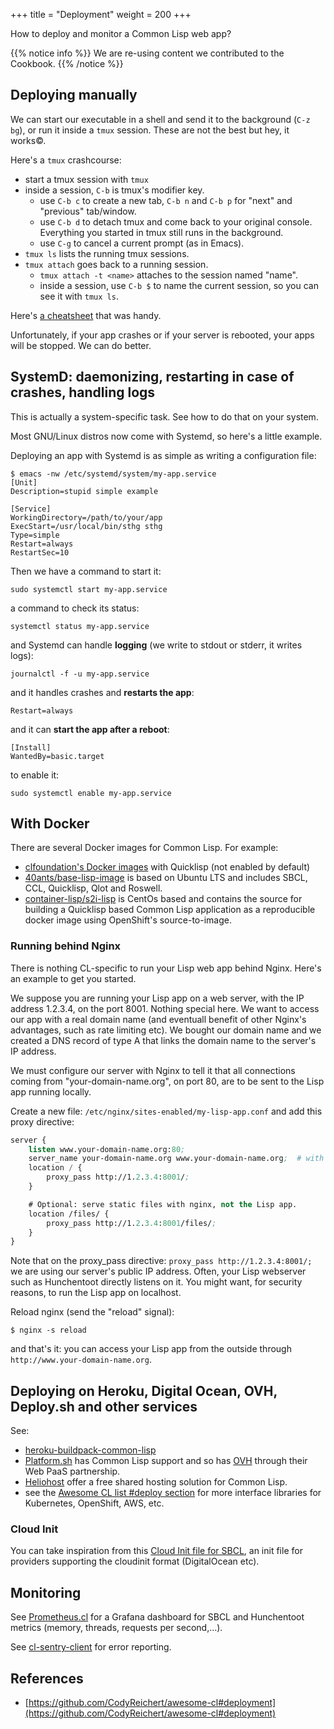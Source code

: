 +++
title = "Deployment"
weight = 200
+++


How to deploy and monitor a Common Lisp web app?

{{% notice info %}}
We are re-using content we contributed to the Cookbook.
{{% /notice %}}


## Deploying manually

We can start our executable in a shell and send it to the background (`C-z bg`), or run it inside a `tmux` session. These are not the best but hey, it works©.

Here's a `tmux` crashcourse:

- start a tmux session with `tmux`
- inside a session, `C-b` is tmux's modifier key.
  - use `C-b c` to create a new tab, `C-b n` and `C-b p` for "next" and "previous" tab/window.
  - use `C-b d` to detach tmux and come back to your original console. Everything you started in tmux still runs in the background.
  - use `C-g` to cancel a current prompt (as in Emacs).
- `tmux ls` lists the running tmux sessions.
- `tmux attach` goes back to a running session.
  - `tmux attach -t <name>` attaches to the session named "name".
  - inside a session, use `C-b $` to name the current session, so you can see it with `tmux ls`.

Here's [a cheatsheet](https://tmuxcheatsheet.com/) that was handy.

Unfortunately, if your app crashes or if your server is rebooted, your apps will be stopped. We can do better.


## SystemD: daemonizing, restarting in case of crashes, handling logs

This is actually a system-specific task. See how to do that on your system.

Most GNU/Linux distros now come with Systemd, so here's a little example.

Deploying an app with Systemd is as simple as writing a configuration file:

```
$ emacs -nw /etc/systemd/system/my-app.service
[Unit]
Description=stupid simple example

[Service]
WorkingDirectory=/path/to/your/app
ExecStart=/usr/local/bin/sthg sthg
Type=simple
Restart=always
RestartSec=10
```

Then we have a command to start it:

    sudo systemctl start my-app.service

a command to check its status:

    systemctl status my-app.service


and Systemd can handle **logging** (we write to stdout or stderr, it writes logs):

    journalctl -f -u my-app.service


and it handles crashes and **restarts the app**:

    Restart=always

and it can **start the app after a reboot**:

    [Install]
    WantedBy=basic.target

to enable it:

    sudo systemctl enable my-app.service


## With Docker

There are several Docker images for Common
Lisp. For example:

- [clfoundation's Docker images](https://hub.docker.com/r/clfoundation/sbcl) with Quicklisp (not enabled by default)
- [40ants/base-lisp-image](https://github.com/40ants/base-lisp-image)
is based on Ubuntu LTS and includes SBCL, CCL, Quicklisp, Qlot and
Roswell.
- [container-lisp/s2i-lisp](https://github.com/container-lisp/s2i-lisp)
is CentOs based and contains the source for building a Quicklisp based
Common Lisp application as a reproducible docker image using OpenShift's
source-to-image.

### Running behind Nginx

There is nothing CL-specific to run your Lisp web app behind Nginx. Here's an example to get you started.

We suppose you are running your Lisp app on a web server, with the IP
address 1.2.3.4, on the port 8001. Nothing special here. We want to
access our app with a real domain name (and eventuall benefit of other
Nginx's advantages, such as rate limiting etc). We bought our domain
name and we created a DNS record of type A that links the domain name
to the server's IP address.

We must configure our server with Nginx to tell it that all
connections coming from "your-domain-name.org", on port 80, are to be
sent to the Lisp app running locally.

Create a new file: `/etc/nginx/sites-enabled/my-lisp-app.conf` and add this proxy directive:

~~~lisp
server {
    listen www.your-domain-name.org:80;
    server_name your-domain-name.org www.your-domain-name.org;  # with and without www
    location / {
        proxy_pass http://1.2.3.4:8001/;
    }

    # Optional: serve static files with nginx, not the Lisp app.
    location /files/ {
        proxy_pass http://1.2.3.4:8001/files/;
    }
}
~~~

Note that on the proxy_pass directive: `proxy_pass
http://1.2.3.4:8001/;` we are using our server's public IP
address. Often, your Lisp webserver such as Hunchentoot directly
listens on it. You might want, for security reasons, to run the Lisp
app on localhost.

Reload nginx (send the "reload" signal):

    $ nginx -s reload

and that's it: you can access your Lisp app from the outside through `http://www.your-domain-name.org`.


## Deploying on Heroku, Digital Ocean, OVH, Deploy.sh and other services

See:

* [heroku-buildpack-common-lisp](https://gitlab.com/duncan-bayne/heroku-buildpack-common-lisp)
* [Platform.sh](https://platform.sh/blog/2019/lisp/) has Common Lisp support and so has [OVH](https://docs.ovh.com/ie/en/web-paas/languages-lisp/) through their Web PaaS partnership.
* [Heliohost](https://www.heliohost.org/) offer a free shared hosting solution for Common Lisp.
* see the [Awesome CL list #deploy section](https://github.com/CodyReichert/awesome-cl#deployment) for more interface libraries for Kubernetes, OpenShift, AWS, etc.

### Cloud Init

You can take inspiration from this [Cloud Init file for SBCL](https://git.sr.ht/%7Emarcuskammer/cloudinit/tree/main/item/sbcl-nginx.yml), an init file for providers supporting the cloudinit format (DigitalOcean etc).


## Monitoring

See [Prometheus.cl](https://github.com/deadtrickster/prometheus.cl)
for a Grafana dashboard for SBCL and Hunchentoot metrics (memory,
threads, requests per second,…).

See [cl-sentry-client](https://github.com/mmontone/cl-sentry-client/) for error reporting.

## References

- [https://github.com/CodyReichert/awesome-cl#deployment](https://github.com/CodyReichert/awesome-cl#deployment)
